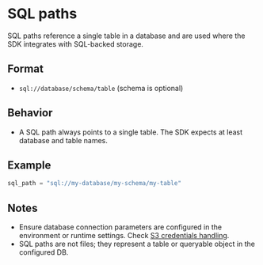 # SQL paths

SQL paths reference a single table in a database and are used where the SDK integrates with SQL-backed storage.

## Format

- `sql://database/schema/table` (schema is optional)

## Behavior

- A SQL path always points to a single table. The SDK expects at least database and table names.

## Example

```python
sql_path = "sql://my-database/my-schema/my-table"
```

## Notes

- Ensure database connection parameters are configured in the environment or runtime settings. Check [S3 credentials handling](../credentials/sql.md).
- SQL paths are not files; they represent a table or queryable object in the configured DB.
